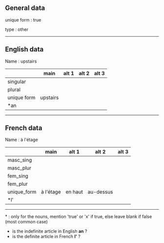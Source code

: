 ## General data

unique form : true

type : other

---

## English data

Name : upstairs

|             |   main   | alt 1 | alt 2 | alt 3 |
| :---------- | :------: | :---: | :---: | ----- |
| singular    |          |       |       |       |
| plural      |          |       |       |       |
| unique form | upstairs |       |       |       |
| \*an        |          |       |       |       |

---

## French data

Name : à l'étage

|             |   main    |  alt 1  |   alt 2   | alt 3 |
| :---------- | :-------: | :-----: | :-------: | :---: |
| masc_sing   |           |         |           |       |
| masc_plur   |           |         |           |       |
| fem_sing    |           |         |           |       |
| fem_plur    |           |         |           |       |
| unique_form | à l'étage | en haut | au-dessus |       |
| \*l'        |           |         |           |       |

---

\* : only for the nouns, mention 'true' or 'x' if true, else leave blank if false (most common case)

- is the indefinite article in English **an** ?
- is the definite article in French **l'** ?
